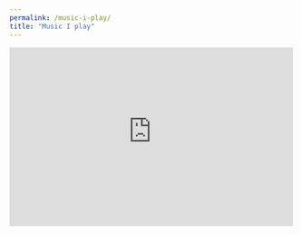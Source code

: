```yaml
---
permalink: /music-i-play/
title: "Music I play"
---
```


<div markdown = "0">
    <iframe width="500" height="315" src="https://www.youtube-nocookie.com/embed/videoseries?list=PLNQo78O52HhMEu3c7jX0tMF8kpgEVERSN" frameborder="0" allow="accelerometer; autoplay; encrypted-media; gyroscope; picture-in-picture" allowfullscreen></iframe>
</div>

